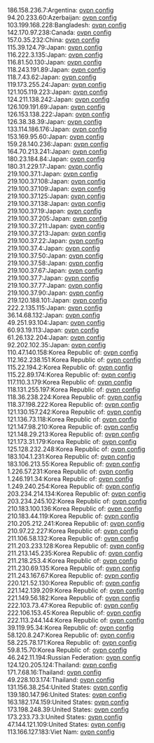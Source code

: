 186.158.236.7:Argentina: [ovpn config](vpn/186_158_236_7.ovpn)  
94.20.233.60:Azerbaijan: [ovpn config](vpn/94_20_233_60.ovpn)  
103.199.168.228:Bangladesh: [ovpn config](vpn/103_199_168_228.ovpn)  
142.170.97.238:Canada: [ovpn config](vpn/142_170_97_238.ovpn)  
157.0.35.232:China: [ovpn config](vpn/157_0_35_232.ovpn)  
115.39.124.79:Japan: [ovpn config](vpn/115_39_124_79.ovpn)  
116.222.3.135:Japan: [ovpn config](vpn/116_222_3_135.ovpn)  
116.81.50.130:Japan: [ovpn config](vpn/116_81_50_130.ovpn)  
118.243.191.89:Japan: [ovpn config](vpn/118_243_191_89.ovpn)  
118.7.43.62:Japan: [ovpn config](vpn/118_7_43_62.ovpn)  
119.173.255.24:Japan: [ovpn config](vpn/119_173_255_24.ovpn)  
121.105.119.223:Japan: [ovpn config](vpn/121_105_119_223.ovpn)  
124.211.138.242:Japan: [ovpn config](vpn/124_211_138_242.ovpn)  
126.109.191.69:Japan: [ovpn config](vpn/126_109_191_69.ovpn)  
126.153.138.222:Japan: [ovpn config](vpn/126_153_138_222.ovpn)  
126.38.38.39:Japan: [ovpn config](vpn/126_38_38_39.ovpn)  
133.114.186.176:Japan: [ovpn config](vpn/133_114_186_176.ovpn)  
153.169.95.60:Japan: [ovpn config](vpn/153_169_95_60.ovpn)  
159.28.140.236:Japan: [ovpn config](vpn/159_28_140_236.ovpn)  
164.70.213.241:Japan: [ovpn config](vpn/164_70_213_241.ovpn)  
180.23.184.84:Japan: [ovpn config](vpn/180_23_184_84.ovpn)  
180.31.229.17:Japan: [ovpn config](vpn/180_31_229_17.ovpn)  
219.100.37.1:Japan: [ovpn config](vpn/219_100_37_1.ovpn)  
219.100.37.108:Japan: [ovpn config](vpn/219_100_37_108.ovpn)  
219.100.37.109:Japan: [ovpn config](vpn/219_100_37_109.ovpn)  
219.100.37.125:Japan: [ovpn config](vpn/219_100_37_125.ovpn)  
219.100.37.138:Japan: [ovpn config](vpn/219_100_37_138.ovpn)  
219.100.37.19:Japan: [ovpn config](vpn/219_100_37_19.ovpn)  
219.100.37.205:Japan: [ovpn config](vpn/219_100_37_205.ovpn)  
219.100.37.211:Japan: [ovpn config](vpn/219_100_37_211.ovpn)  
219.100.37.213:Japan: [ovpn config](vpn/219_100_37_213.ovpn)  
219.100.37.22:Japan: [ovpn config](vpn/219_100_37_22.ovpn)  
219.100.37.4:Japan: [ovpn config](vpn/219_100_37_4.ovpn)  
219.100.37.50:Japan: [ovpn config](vpn/219_100_37_50.ovpn)  
219.100.37.58:Japan: [ovpn config](vpn/219_100_37_58.ovpn)  
219.100.37.67:Japan: [ovpn config](vpn/219_100_37_67.ovpn)  
219.100.37.7:Japan: [ovpn config](vpn/219_100_37_7.ovpn)  
219.100.37.77:Japan: [ovpn config](vpn/219_100_37_77.ovpn)  
219.100.37.90:Japan: [ovpn config](vpn/219_100_37_90.ovpn)  
219.120.188.101:Japan: [ovpn config](vpn/219_120_188_101.ovpn)  
222.2.135.115:Japan: [ovpn config](vpn/222_2_135_115.ovpn)  
36.14.68.132:Japan: [ovpn config](vpn/36_14_68_132.ovpn)  
49.251.93.104:Japan: [ovpn config](vpn/49_251_93_104.ovpn)  
60.93.19.113:Japan: [ovpn config](vpn/60_93_19_113.ovpn)  
61.26.132.204:Japan: [ovpn config](vpn/61_26_132_204.ovpn)  
92.202.102.35:Japan: [ovpn config](vpn/92_202_102_35.ovpn)  
110.47.140.158:Korea Republic of: [ovpn config](vpn/110_47_140_158.ovpn)  
112.162.238.151:Korea Republic of: [ovpn config](vpn/112_162_238_151.ovpn)  
115.22.194.2:Korea Republic of: [ovpn config](vpn/115_22_194_2.ovpn)  
115.22.89.174:Korea Republic of: [ovpn config](vpn/115_22_89_174.ovpn)  
117.110.3.179:Korea Republic of: [ovpn config](vpn/117_110_3_179.ovpn)  
118.131.255.197:Korea Republic of: [ovpn config](vpn/118_131_255_197.ovpn)  
118.36.238.224:Korea Republic of: [ovpn config](vpn/118_36_238_224.ovpn)  
118.37.198.222:Korea Republic of: [ovpn config](vpn/118_37_198_222.ovpn)  
121.130.157.242:Korea Republic of: [ovpn config](vpn/121_130_157_242.ovpn)  
121.136.73.118:Korea Republic of: [ovpn config](vpn/121_136_73_118.ovpn)  
121.147.98.210:Korea Republic of: [ovpn config](vpn/121_147_98_210.ovpn)  
121.148.29.213:Korea Republic of: [ovpn config](vpn/121_148_29_213.ovpn)  
121.173.31.179:Korea Republic of: [ovpn config](vpn/121_173_31_179.ovpn)  
125.128.232.248:Korea Republic of: [ovpn config](vpn/125_128_232_248.ovpn)  
183.104.1.231:Korea Republic of: [ovpn config](vpn/183_104_1_231.ovpn)  
183.106.213.55:Korea Republic of: [ovpn config](vpn/183_106_213_55.ovpn)  
1.226.57.231:Korea Republic of: [ovpn config](vpn/1_226_57_231.ovpn)  
1.246.191.34:Korea Republic of: [ovpn config](vpn/1_246_191_34.ovpn)  
1.249.240.254:Korea Republic of: [ovpn config](vpn/1_249_240_254.ovpn)  
203.234.214.134:Korea Republic of: [ovpn config](vpn/203_234_214_134.ovpn)  
203.234.245.102:Korea Republic of: [ovpn config](vpn/203_234_245_102.ovpn)  
210.183.100.136:Korea Republic of: [ovpn config](vpn/210_183_100_136.ovpn)  
210.183.44.119:Korea Republic of: [ovpn config](vpn/210_183_44_119.ovpn)  
210.205.212.241:Korea Republic of: [ovpn config](vpn/210_205_212_241.ovpn)  
210.97.22.227:Korea Republic of: [ovpn config](vpn/210_97_22_227.ovpn)  
211.106.58.132:Korea Republic of: [ovpn config](vpn/211_106_58_132.ovpn)  
211.203.233.128:Korea Republic of: [ovpn config](vpn/211_203_233_128.ovpn)  
211.213.145.235:Korea Republic of: [ovpn config](vpn/211_213_145_235.ovpn)  
211.218.253.4:Korea Republic of: [ovpn config](vpn/211_218_253_4.ovpn)  
211.230.69.135:Korea Republic of: [ovpn config](vpn/211_230_69_135.ovpn)  
211.243.167.67:Korea Republic of: [ovpn config](vpn/211_243_167_67.ovpn)  
220.121.52.130:Korea Republic of: [ovpn config](vpn/220_121_52_130.ovpn)  
221.142.139.209:Korea Republic of: [ovpn config](vpn/221_142_139_209.ovpn)  
221.149.56.182:Korea Republic of: [ovpn config](vpn/221_149_56_182.ovpn)  
222.103.73.47:Korea Republic of: [ovpn config](vpn/222_103_73_47.ovpn)  
222.106.153.45:Korea Republic of: [ovpn config](vpn/222_106_153_45.ovpn)  
222.113.244.144:Korea Republic of: [ovpn config](vpn/222_113_244_144.ovpn)  
39.119.95.34:Korea Republic of: [ovpn config](vpn/39_119_95_34.ovpn)  
58.120.8.247:Korea Republic of: [ovpn config](vpn/58_120_8_247.ovpn)  
58.225.78.171:Korea Republic of: [ovpn config](vpn/58_225_78_171.ovpn)  
59.8.15.70:Korea Republic of: [ovpn config](vpn/59_8_15_70.ovpn)  
46.242.11.194:Russian Federation: [ovpn config](vpn/46_242_11_194.ovpn)  
124.120.205.124:Thailand: [ovpn config](vpn/124_120_205_124.ovpn)  
171.7.68.16:Thailand: [ovpn config](vpn/171_7_68_16.ovpn)  
49.228.103.174:Thailand: [ovpn config](vpn/49_228_103_174.ovpn)  
131.156.38.254:United States: [ovpn config](vpn/131_156_38_254.ovpn)  
139.180.147.96:United States: [ovpn config](vpn/139_180_147_96.ovpn)  
163.182.174.159:United States: [ovpn config](vpn/163_182_174_159.ovpn)  
173.198.248.39:United States: [ovpn config](vpn/173_198_248_39.ovpn)  
173.233.73.3:United States: [ovpn config](vpn/173_233_73_3.ovpn)  
47.144.121.109:United States: [ovpn config](vpn/47_144_121_109.ovpn)  
113.166.127.183:Viet Nam: [ovpn config](vpn/113_166_127_183.ovpn)  
